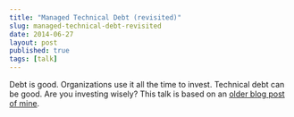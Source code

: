 ```yaml
---
title: "Managed Technical Debt (revisited)"
slug: managed-technical-debt-revisited
date: 2014-06-27
layout: post
published: true
tags: [talk]
---
```


Debt is good. Organizations use it all the time to invest. Technical debt can be good. Are you investing wisely?
This talk is based on an [older blog post of mine](/2013/07/managed-technical-debt/).

<script async class="speakerdeck-embed" data-id="be237370e027013121922af1816f6724" data-ratio="1.33333333333333" src="//speakerdeck.com/assets/embed.js"></script>

